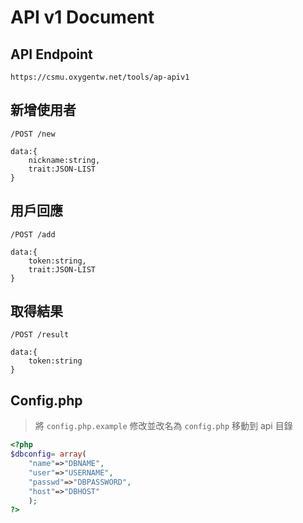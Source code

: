 # API v1 Document

## API Endpoint
``` https://csmu.oxygentw.net/tools/ap-apiv1 ```

## 新增使用者
```/POST /new```
```
data:{
    nickname:string,  
    trait:JSON-LIST
}
```

## 用戶回應
```/POST /add```
```
data:{
    token:string,  
    trait:JSON-LIST
}
```

## 取得結果
```/POST /result```
```
data:{
    token:string    
}
```

## Config.php
> 將 `config.php.example` 修改並改名為 `config.php` 移動到 api 目錄
```php
<?php
$dbconfig= array(
	"name"=>"DBNAME",
	"user"=>"USERNAME",
	"passwd"=>"DBPASSWORD",
	"host"=>"DBHOST"
	);
?>
```
